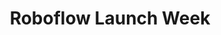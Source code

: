 ---
title: Roboflow Launch Week
company: Roboflow
start: 2023-03-27
finish: 2023-03-31
link: https://roboflow.com/launch-week
image: /media/event-roboflow.png
launchpage: true
---